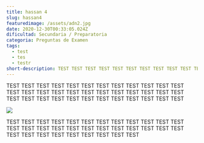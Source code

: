 ```yaml
---
title: hassan 4
slug: hassan4
featuredimage: /assets/adn2.jpg
date: 2020-12-30T00:33:05.024Z
dificultad: Secundaria / Preparatoria
categoria: Preguntas de Examen
tags:
  - test
  - tes
  - testr
short-description: TEST TEST TEST TEST TEST TEST TEST TEST TEST TEST TEST TEST
---
```

TEST TEST TEST TEST TEST TEST TEST TEST TEST TEST TEST TEST TEST TEST TEST TEST TEST TEST TEST TEST TEST TEST TEST TEST TEST TEST TEST TEST TEST TEST TEST TEST TEST TEST TEST TEST 

![](/assets/aerobia.jpg)

TEST TEST TEST TEST TEST TEST TEST TEST TEST TEST TEST TEST TEST TEST TEST TEST TEST TEST TEST TEST TEST TEST TEST TEST TEST TEST TEST TEST TEST TEST TEST TEST TEST